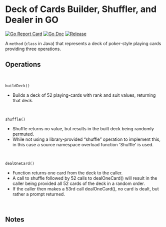 # Deck of Cards Builder, Shuffler, and Dealer in GO
[![Go Report Card](https://goreportcard.com/badge/github.com/ItsOkayItsOfficial/DeckofCards?style=flat-square)](https://goreportcard.com/report/github.com/ItsOkayItsOfficial/DeckofCards)
[![Go Doc](https://img.shields.io/badge/godoc-reference-blue.svg?style=flat-square)](https://godoc.org/-/go)
[![Release](https://img.shields.io/github/release/golang-standards/project-layout.svg?style=flat-square)](https://github.com/ItsOkayItsOfficial/DeckofCards/releases/latest)

A `method` (`class` in Java) that represents a deck of poker-style playing cards providing three operations.

## Operations
<br>

`buildDeck()` 

- Builds a deck of 52 playing-cards with rank and suit values, returning that deck.

<br>

`shuffle()`

- Shuffle returns no value, but results in the built deck being randomly permuted. 
- While not using a library-provided “shuffle” operation to implement this, in this case a source namespace overload function 'Shuffle' is used.

<br>

`dealOneCard()`

- Function returns one card from the deck to the caller. 
- A call to shuffle followed by 52 calls to dealOneCard() will result in the caller being provided all 52 cards of the deck in a random order. 
- If the caller then makes a 53rd call dealOneCard(), no card is dealt, but rather a prompt returned.

<br>

## Notes
